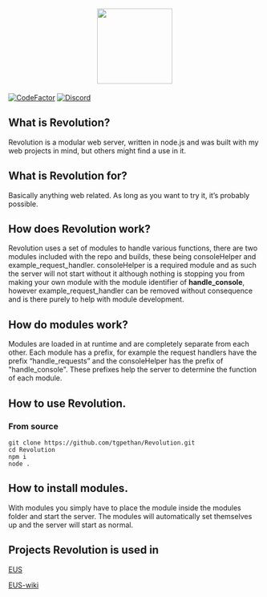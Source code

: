 <h1 align="center">
  <img align="center" height="150" src="http://eusv.net/images/RevolutionLossless.webp">
</h1>

[![CodeFactor](https://www.codefactor.io/repository/github/tgpholly/revolution/badge)](https://www.codefactor.io/repository/github/tgpholly/revolution)
[![Discord](https://img.shields.io/discord/477024246959308810?color=7289da&label=Discord&logo=discord&logoColor=ffffff)](https://discord.gg/BV8QGn6)
## What is Revolution?
Revolution is a modular web server, written in node.js and was built with my web projects in mind, but others might find a use in it.

## What is Revolution for?
Basically anything web related. As long as you want to try it, it’s probably possible.
## How does Revolution work?
Revolution uses a set of modules to handle various functions, there are two modules included with the repo and builds, these being consoleHelper and example_request_handler. consoleHelper is a required module and as such the server will not start without it although nothing is stopping you from making your own module with the module identifier of **handle_console**, however example_request_handler can be removed without consequence and is there purely to help with module development.
## How do modules work?
Modules are loaded in at runtime and are completely separate from each other. Each module has a prefix, for example the request handlers have the prefix “handle_requests” and the consoleHelper has the prefix of "handle_console". These prefixes help the server to determine the function of each module.
## How to use Revolution.
### From source
```
git clone https://github.com/tgpethan/Revolution.git
cd Revolution
npm i
node .
```
## How to install modules.
With modules you simply have to place the module inside the modules folder and start the server.
The modules will automatically set themselves up and the server will start as normal.
## Projects Revolution is used in
[EUS](https://github.com/tgpethan/EUS/)

[EUS-wiki](https://github.com/tgpethan/EUS-wiki)
